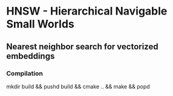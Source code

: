 # HNSW - Hierarchical Navigable Small Worlds
## Nearest neighbor search for vectorized embeddings

### Compilation
mkdir build && pushd build && cmake .. && make && popd
